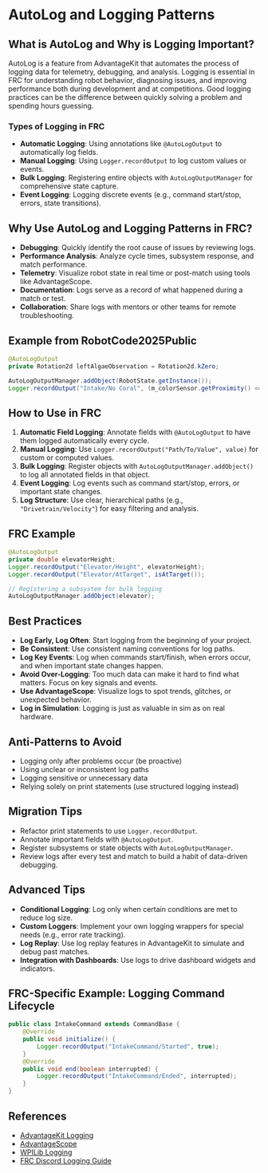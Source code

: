 # AutoLog and Logging Patterns

## What is AutoLog and Why is Logging Important?
AutoLog is a feature from AdvantageKit that automates the process of logging data for telemetry, debugging, and analysis. Logging is essential in FRC for understanding robot behavior, diagnosing issues, and improving performance both during development and at competitions. Good logging practices can be the difference between quickly solving a problem and spending hours guessing.

### Types of Logging in FRC
- **Automatic Logging**: Using annotations like `@AutoLogOutput` to automatically log fields.
- **Manual Logging**: Using `Logger.recordOutput` to log custom values or events.
- **Bulk Logging**: Registering entire objects with `AutoLogOutputManager` for comprehensive state capture.
- **Event Logging**: Logging discrete events (e.g., command start/stop, errors, state transitions).

## Why Use AutoLog and Logging Patterns in FRC?
- **Debugging**: Quickly identify the root cause of issues by reviewing logs.
- **Performance Analysis**: Analyze cycle times, subsystem response, and match performance.
- **Telemetry**: Visualize robot state in real time or post-match using tools like AdvantageScope.
- **Documentation**: Logs serve as a record of what happened during a match or test.
- **Collaboration**: Share logs with mentors or other teams for remote troubleshooting.

## Example from RobotCode2025Public
```java
@AutoLogOutput
private Rotation2d leftAlgaeObservation = Rotation2d.kZero;

AutoLogOutputManager.addObject(RobotState.getInstance());
Logger.recordOutput("Intake/No Coral", (m_colorSensor.getProximity() <= 120));
```

## How to Use in FRC
1. **Automatic Field Logging**: Annotate fields with `@AutoLogOutput` to have them logged automatically every cycle.
2. **Manual Logging**: Use `Logger.recordOutput("Path/To/Value", value)` for custom or computed values.
3. **Bulk Logging**: Register objects with `AutoLogOutputManager.addObject()` to log all annotated fields in that object.
4. **Event Logging**: Log events such as command start/stop, errors, or important state changes.
5. **Log Structure**: Use clear, hierarchical paths (e.g., `"Drivetrain/Velocity"`) for easy filtering and analysis.

## FRC Example
```java
@AutoLogOutput
private double elevatorHeight;
Logger.recordOutput("Elevator/Height", elevatorHeight);
Logger.recordOutput("Elevator/AtTarget", isAtTarget());

// Registering a subsystem for bulk logging
AutoLogOutputManager.addObject(elevator);
```

## Best Practices
- **Log Early, Log Often**: Start logging from the beginning of your project.
- **Be Consistent**: Use consistent naming conventions for log paths.
- **Log Key Events**: Log when commands start/finish, when errors occur, and when important state changes happen.
- **Avoid Over-Logging**: Too much data can make it hard to find what matters. Focus on key signals and events.
- **Use AdvantageScope**: Visualize logs to spot trends, glitches, or unexpected behavior.
- **Log in Simulation**: Logging is just as valuable in sim as on real hardware.

## Anti-Patterns to Avoid
- Logging only after problems occur (be proactive)
- Using unclear or inconsistent log paths
- Logging sensitive or unnecessary data
- Relying solely on print statements (use structured logging instead)

## Migration Tips
- Refactor print statements to use `Logger.recordOutput`.
- Annotate important fields with `@AutoLogOutput`.
- Register subsystems or state objects with `AutoLogOutputManager`.
- Review logs after every test and match to build a habit of data-driven debugging.

## Advanced Tips
- **Conditional Logging**: Log only when certain conditions are met to reduce log size.
- **Custom Loggers**: Implement your own logging wrappers for special needs (e.g., error rate tracking).
- **Log Replay**: Use log replay features in AdvantageKit to simulate and debug past matches.
- **Integration with Dashboards**: Use logs to drive dashboard widgets and indicators.

## FRC-Specific Example: Logging Command Lifecycle
```java
public class IntakeCommand extends CommandBase {
    @Override
    public void initialize() {
        Logger.recordOutput("IntakeCommand/Started", true);
    }
    @Override
    public void end(boolean interrupted) {
        Logger.recordOutput("IntakeCommand/Ended", interrupted);
    }
}
```

## References
- [AdvantageKit Logging](https://github.com/Mechanical-Advantage/AdvantageKit)
- [AdvantageScope](https://github.com/Mechanical-Advantage/AdvantageScope)
- [WPILib Logging](https://docs.wpilib.org/en/stable/docs/software/telemetry/index.html)
- [FRC Discord Logging Guide](https://discord.com/channels/146771816411586560/1100172954948679780)
